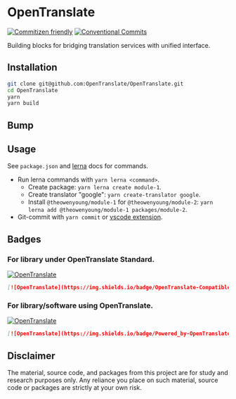 # OpenTranslate

[![Commitizen friendly](https://img.shields.io/badge/commitizen-friendly-brightgreen.svg?maxAge=2592000)](http://commitizen.github.io/cz-cli/)
[![Conventional Commits](https://img.shields.io/badge/Conventional%20Commits-1.0.0-brightgreen.svg?maxAge=2592000)](https://conventionalcommits.org)

Building blocks for bridging translation services with unified interface.

## Installation

```bash
git clone git@github.com:OpenTranslate/OpenTranslate.git
cd OpenTranslate
yarn
yarn build
```

## Bump

## Usage

See `package.json` and [lerna](https://github.com/lerna/lerna) docs for commands.

- Run lerna commands with `yarn lerna <command>`.
  - Create package: `yarn lerna create module-1`.
  - Create translator "google": `yarn create-translator google`.
  - Install `@theowenyoung/module-1` for `@theowenyoung/module-2`: `yarn lerna add @theowenyoung/module-1 packages/module-2`.
- Git-commit with `yarn commit` or [vscode extension](https://marketplace.visualstudio.com/items?itemName=KnisterPeter.vscode-commitizen).

## Badges

### For library under OpenTranslate Standard.

[![OpenTranslate](https://img.shields.io/badge/OpenTranslate-Compatible-brightgreen)](https://github.com/OpenTranslate)

```markdown
[![OpenTranslate](https://img.shields.io/badge/OpenTranslate-Compatible-brightgreen)](https://github.com/OpenTranslate)
```

### For library/software using OpenTranslate.

[![OpenTranslate](https://img.shields.io/badge/Powered_by-OpenTranslate-brightgreen)](https://github.com/OpenTranslate)

```markdown
[![OpenTranslate](https://img.shields.io/badge/Powered_by-OpenTranslate-brightgreen)](https://github.com/OpenTranslate)
```

## Disclaimer

The material, source code, and packages from this project are for study and research purposes only. Any reliance you place on such material, source code or packages are strictly at your own risk.

